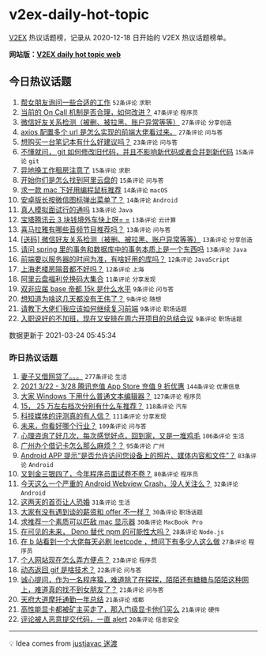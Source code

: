 # v2ex-daily-hot-topic

[V2EX](https://www.v2ex.com/) 热议话题榜，记录从 2020-12-18 日开始的 V2EX 热议话题榜单。

**网站版：[V2EX daily hot topic web](https://boojack.github.io/v2ex-daily-hot-topic-web/)**

## 今日热议话题

<!-- TODAY BEGIN -->

1. [帮女朋友询问一些合适的工作](https://www.v2ex.com/t/764478) `52条评论` `求职`
1. [当前的 On Call 机制是否合理，如何改进？](https://www.v2ex.com/t/764466) `47条评论` `程序员`
1. [微信好友关系检测（被删、被拉黑、账户异常等等）](https://www.v2ex.com/t/764563) `27条评论` `分享创造`
1. [axios 配置多个 url 是怎么实现的前端大佬看过来。](https://www.v2ex.com/t/764524) `27条评论` `问与答`
1. [想购买一台笔记本有什么好建议吗？](https://www.v2ex.com/t/764465) `23条评论` `问与答`
1. [不懂就问， git 如何修改旧代码，并且不影响新代码或者合并到新代码](https://www.v2ex.com/t/764574) `15条评论` `git`
1. [异地换工作租房注意了](https://www.v2ex.com/t/764547) `15条评论` `求职`
1. [开始你们是怎么找到阿里云盘的](https://www.v2ex.com/t/764470) `15条评论` `问与答`
1. [求一款 mac 下好用编程鼠标推荐](https://www.v2ex.com/t/764509) `14条评论` `macOS`
1. [安卓版长按微信图标弹出菜单了？](https://www.v2ex.com/t/764504) `14条评论` `Android`
1. [真人模拟面试行的通吗](https://www.v2ex.com/t/764545) `13条评论` `Java`
1. [宝塔腾讯云 3 块钱境外车快上呀= =](https://www.v2ex.com/t/764519) `13条评论` `云计算`
1. [喜马拉雅有哪些音频节目推荐吗？](https://www.v2ex.com/t/764483) `13条评论` `问与答`
1. [[送码] 微信好友关系检测（被删、被拉黑、账户异常等等）](https://www.v2ex.com/t/764482) `13条评论` `分享创造`
1. [请问 spring 里的事务和数据库中的事务本质上是一个东西吗](https://www.v2ex.com/t/764475) `13条评论` `Java`
1. [前端要以服务器的时间为准，有啥好用的库吗？](https://www.v2ex.com/t/764592) `12条评论` `JavaScript`
1. [上海老楼房隔音都不好吗？](https://www.v2ex.com/t/764521) `12条评论` `上海`
1. [阿里云盘福利兑换码大集合](https://www.v2ex.com/t/764540) `11条评论` `分享发现`
1. [双非应届 base 帝都 15k 是什么水平](https://www.v2ex.com/t/764569) `9条评论` `问与答`
1. [想知道为啥这几天都没有王伟了？](https://www.v2ex.com/t/764590) `9条评论` `随想`
1. [请教下大佬们我应该如何继续复习前端](https://www.v2ex.com/t/764497) `9条评论` `职场话题`
1. [入职说好的不加班，现在又安排在周六开项目的总结会议](https://www.v2ex.com/t/764480) `9条评论` `职场话题`

数据更新于 2021-03-24 05:45:34

<!-- TODAY END -->

### 昨日热议话题

<!-- YESTERDAY BEGIN -->

1. [妻子又借网贷了。。。](https://www.v2ex.com/t/764250) `277条评论` `生活`
1. [2021 3/22 - 3/28 腾讯充值 App Store 充值 9 折优惠](https://www.v2ex.com/t/764122) `144条评论` `优惠信息`
1. [大家 Windows 下用什么普通文本编辑器？](https://www.v2ex.com/t/764246) `127条评论` `程序员`
1. [15， 25 万左右档次分别有什么车推荐？](https://www.v2ex.com/t/764121) `118条评论` `汽车`
1. [科技媒体的评测真的有人信？](https://www.v2ex.com/t/764120) `111条评论` `分享发现`
1. [未来，你看好哪个行业？](https://www.v2ex.com/t/764185) `109条评论` `问与答`
1. [心理咨询了好几次，每次感觉好点，回到家，又是一堆鸡毛](https://www.v2ex.com/t/764134) `106条评论` `生活`
1. [广州办个借记卡怎么那么麻烦？？](https://www.v2ex.com/t/764149) `95条评论` `广州`
1. [Android APP 提示“是否允许访问您设备上的照片、媒体内容和文件”？](https://www.v2ex.com/t/764119) `83条评论` `Android`
1. [又到金三银四了，今年程序员面试卷不卷？](https://www.v2ex.com/t/764224) `80条评论` `程序员`
1. [今天这么一个严重的 Android Webview Crash，没人关注么？](https://www.v2ex.com/t/764397) `32条评论` `Android`
1. [这两天的首页让人恐婚](https://www.v2ex.com/t/764339) `31条评论` `生活`
1. [大家有没有遇到谈的薪资和 offer 不一样？](https://www.v2ex.com/t/764163) `30条评论` `职场话题`
1. [求推荐一个素质可以匹敌 mac 显示器](https://www.v2ex.com/t/764154) `30条评论` `MacBook Pro`
1. [在可见的未来， Deno 替代 npm 的可能性大吗？](https://www.v2ex.com/t/764184) `28条评论` `Node.js`
1. [在 b 站看到一个大佬每天必刷 leetcode ，想问下有多少人这么做](https://www.v2ex.com/t/764432) `27条评论` `程序员`
1. [个人网站现在怎么弄方便点？](https://www.v2ex.com/t/764293) `23条评论` `程序员`
1. [动态返回 gif 是啥技术？](https://www.v2ex.com/t/764351) `22条评论` `问与答`
1. [诚心提问，作为一名程序猿，难道除了在探探，陌陌还有糖糖与陌陌这种网上，难道真的找不到女朋友了？](https://www.v2ex.com/t/764329) `21条评论` `问与答`
1. [天府大道摩托通勤一年总结](https://www.v2ex.com/t/764168) `21条评论` `成都`
1. [高性能显卡都被矿主买走了，那入门级显卡他们买么](https://www.v2ex.com/t/764148) `21条评论` `硬件`
1. [评论被人恶意提交代码，一直 alert](https://www.v2ex.com/t/764367) `20条评论` `信息安全`

<!-- YESTERDAY END -->

---

💡 Idea comes from [justjavac 迷渡](https://github.com/justjavac/)

